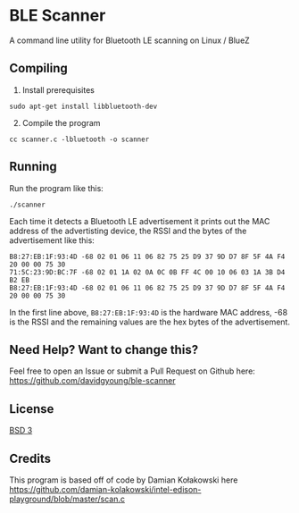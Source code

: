 # BLE Scanner

A command line utility for Bluetooth LE scanning on Linux / BlueZ

## Compiling

1. Install prerequisites

`sudo apt-get install libbluetooth-dev`

2. Compile the program

`cc scanner.c -lbluetooth -o scanner`

## Running

Run the program like this:

`./scanner`

Each time it detects a Bluetooth LE advertisement it prints out the MAC address of the advertisting device, the RSSI and the bytes of the advertisement like this:

```
B8:27:EB:1F:93:4D -68 02 01 06 11 06 82 75 25 D9 37 9D D7 8F 5F 4A F4 20 00 00 75 30
71:5C:23:9D:BC:7F -68 02 01 1A 02 0A 0C 0B FF 4C 00 10 06 03 1A 3B D4 B2 EB
B8:27:EB:1F:93:4D -68 02 01 06 11 06 82 75 25 D9 37 9D D7 8F 5F 4A F4 20 00 00 75 30
```

In the first line above, `B8:27:EB:1F:93:4D` is the hardware MAC address, -68 is the RSSI and the remaining values are the hex bytes of the advertisement.

## Need Help?  Want to change this?

Feel free to open an Issue or submit a Pull Request on Github here: https://github.com/davidgyoung/ble-scanner

## License

[BSD 3](./LICENSE)

## Credits

This program is based off of code by Damian Kołakowski here https://github.com/damian-kolakowski/intel-edison-playground/blob/master/scan.c

